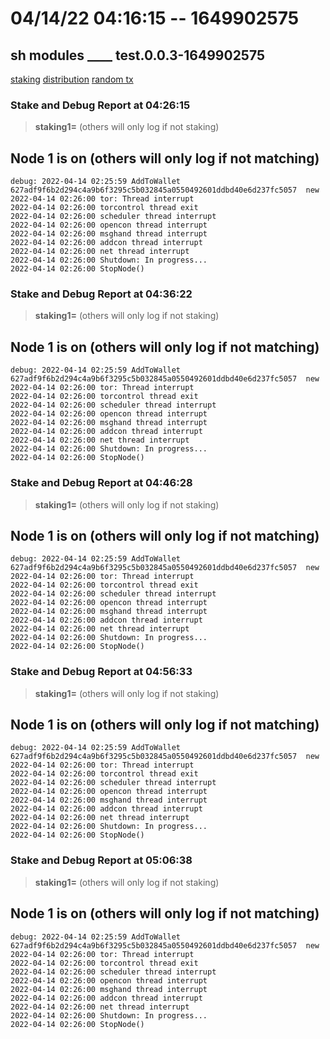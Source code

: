 # 04/14/22 04:16:15 -- 1649902575
## sh modules ____ test.0.0.3-1649902575
[staking](https://github.com/danielclough/testnet-docker/blob/main/log/0.0.3-1649902575.md)
[distribution](https://github.com/danielclough/testnet-docker/blob/main/log/0.0.3-1649902575-distribute.md)
[random tx](https://github.com/danielclough/testnet-docker/blob/main/log/0.0.3-1649902575-rndm.md)

### Stake and Debug Report at 04:26:15

> **staking1=** (others will only log if not staking)

Node 1 is on  (others will only log if not matching)
 - 
```
debug: 2022-04-14 02:25:59 AddToWallet 627adf9f6b2d294c4a9b6f3295c5b032845a0550492601ddbd40e6d237fc5057  new
2022-04-14 02:26:00 tor: Thread interrupt
2022-04-14 02:26:00 torcontrol thread exit
2022-04-14 02:26:00 scheduler thread interrupt
2022-04-14 02:26:00 opencon thread interrupt
2022-04-14 02:26:00 msghand thread interrupt
2022-04-14 02:26:00 addcon thread interrupt
2022-04-14 02:26:00 net thread interrupt
2022-04-14 02:26:00 Shutdown: In progress...
2022-04-14 02:26:00 StopNode()
```

### Stake and Debug Report at 04:36:22

> **staking1=** (others will only log if not staking)

Node 1 is on  (others will only log if not matching)
 - 
```
debug: 2022-04-14 02:25:59 AddToWallet 627adf9f6b2d294c4a9b6f3295c5b032845a0550492601ddbd40e6d237fc5057  new
2022-04-14 02:26:00 tor: Thread interrupt
2022-04-14 02:26:00 torcontrol thread exit
2022-04-14 02:26:00 scheduler thread interrupt
2022-04-14 02:26:00 opencon thread interrupt
2022-04-14 02:26:00 msghand thread interrupt
2022-04-14 02:26:00 addcon thread interrupt
2022-04-14 02:26:00 net thread interrupt
2022-04-14 02:26:00 Shutdown: In progress...
2022-04-14 02:26:00 StopNode()
```

### Stake and Debug Report at 04:46:28

> **staking1=** (others will only log if not staking)

Node 1 is on  (others will only log if not matching)
 - 
```
debug: 2022-04-14 02:25:59 AddToWallet 627adf9f6b2d294c4a9b6f3295c5b032845a0550492601ddbd40e6d237fc5057  new
2022-04-14 02:26:00 tor: Thread interrupt
2022-04-14 02:26:00 torcontrol thread exit
2022-04-14 02:26:00 scheduler thread interrupt
2022-04-14 02:26:00 opencon thread interrupt
2022-04-14 02:26:00 msghand thread interrupt
2022-04-14 02:26:00 addcon thread interrupt
2022-04-14 02:26:00 net thread interrupt
2022-04-14 02:26:00 Shutdown: In progress...
2022-04-14 02:26:00 StopNode()
```

### Stake and Debug Report at 04:56:33

> **staking1=** (others will only log if not staking)

Node 1 is on  (others will only log if not matching)
 - 
```
debug: 2022-04-14 02:25:59 AddToWallet 627adf9f6b2d294c4a9b6f3295c5b032845a0550492601ddbd40e6d237fc5057  new
2022-04-14 02:26:00 tor: Thread interrupt
2022-04-14 02:26:00 torcontrol thread exit
2022-04-14 02:26:00 scheduler thread interrupt
2022-04-14 02:26:00 opencon thread interrupt
2022-04-14 02:26:00 msghand thread interrupt
2022-04-14 02:26:00 addcon thread interrupt
2022-04-14 02:26:00 net thread interrupt
2022-04-14 02:26:00 Shutdown: In progress...
2022-04-14 02:26:00 StopNode()
```

### Stake and Debug Report at 05:06:38

> **staking1=** (others will only log if not staking)

Node 1 is on  (others will only log if not matching)
 - 
```
debug: 2022-04-14 02:25:59 AddToWallet 627adf9f6b2d294c4a9b6f3295c5b032845a0550492601ddbd40e6d237fc5057  new
2022-04-14 02:26:00 tor: Thread interrupt
2022-04-14 02:26:00 torcontrol thread exit
2022-04-14 02:26:00 scheduler thread interrupt
2022-04-14 02:26:00 opencon thread interrupt
2022-04-14 02:26:00 msghand thread interrupt
2022-04-14 02:26:00 addcon thread interrupt
2022-04-14 02:26:00 net thread interrupt
2022-04-14 02:26:00 Shutdown: In progress...
2022-04-14 02:26:00 StopNode()
```
